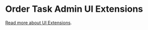 # Order Task Admin UI Extensions

[Read more about UI Extensions](https://shopify.dev/tutorials/argo-extension-authentication).
